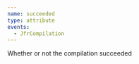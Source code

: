 ```yaml
---
name: succeeded
type: attribute
events:
  - JfrCompilation
---
```


Whether or not the compilation succeeded